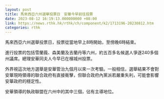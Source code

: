 ```yaml
---
layout: post
title: 馬來西亞六州選舉投票日　安華今早前往投票
date: 2023-08-12 16:19:13.000000000 +08:00
link: https://news.rthk.hk/rthk/ch/component/k2/1713196-20230812.htm
categories: rthk
---
```


馬來西亞六州選舉投票日，投票從當地早上8時開始，至傍晚6時結束。

進行投票的包括雪蘭莪、森美蘭及吉蘭丹等六州，約五百多名候選人爭逐240多個州議席。總理安華同夫人今早已在檳城州投票。

外界視這次地方選舉是安華管治九個月以來一次考驗。一般相信，選舉結果不會對安華現時領導的聯合政府有直接衝擊，但聯合政府內黨派若嚴重失利，可能會影響安華政府的穩定性。

安華領導的執政聯盟在六州中的其中三個，佔有主導地位。

